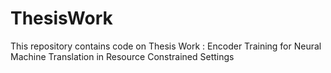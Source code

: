 # ThesisWork
This repository contains code on Thesis Work : Encoder Training for Neural Machine Translation  in Resource Constrained Settings
